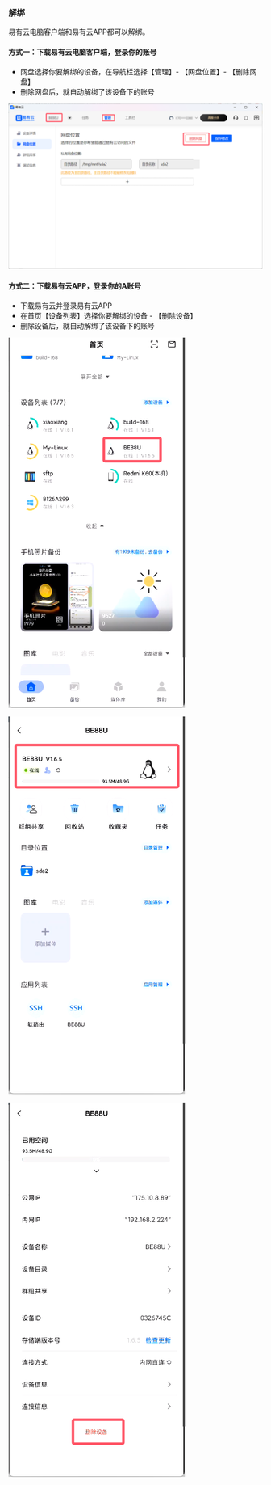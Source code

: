 ### 解绑

易有云电脑客户端和易有云APP都可以解绑。

#### 方式一：下载易有云电脑客户端，登录你的账号
- 网盘选择你要解绑的设备，在导航栏选择【管理】- 【网盘位置】- 【删除网盘】
- 删除网盘后，就自动解绑了该设备下的账号

![image](./image/delete/14.jpg)

#### 方式二：下载易有云APP，登录你的A账号
- 下载易有云并登录易有云APP
- 在首页【设备列表】选择你要解绑的设备 - 【删除设备】
- 删除设备后，就自动解绑了该设备下的账号

![image](./image/delete/11.jpg)

![image](./image/delete/12.jpg)

![image](./image/delete/13.jpg)

